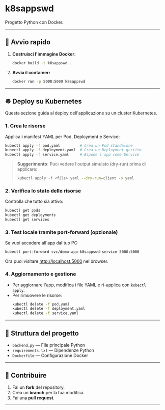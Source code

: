 # k8sappswd

Progetto Python con Docker.

---

## 🚀 Avvio rapido

1. **Costruisci l'immagine Docker:**
   ```sh
   docker build -t k8sappswd .
   ```

2. **Avvia il container:**
   ```sh
   docker run -p 5000:5000 k8sappswd
   ```

---

## ☸️ Deploy su Kubernetes

Questa sezione guida al deploy dell'applicazione su un cluster Kubernetes.

### 1. Crea le risorse

Applica i manifest YAML per Pod, Deployment e Service:

```sh
kubectl apply -f pod.yaml         # Crea un Pod standalone
kubectl apply -f deployment.yaml  # Crea un Deployment gestito
kubectl apply -f service.yaml     # Espone l'app come Service
```

> **Suggerimento:** Puoi vedere l'output simulato (dry-run) prima di applicare:
> ```sh
> kubectl apply -f <file>.yaml --dry-run=client -o yaml
> ```

### 2. Verifica lo stato delle risorse

Controlla che tutto sia attivo:

```sh
kubectl get pods
kubectl get deployments
kubectl get services
```

### 3. Test locale tramite port-forward (opzionale)

Se vuoi accedere all'app dal tuo PC:

```sh
kubectl port-forward svc/demo-app-k8sappswd-service 5000:5000
```

Ora puoi visitare [http://localhost:5000](http://localhost:5000) nel browser.

### 4. Aggiornamento e gestione

- Per aggiornare l'app, modifica i file YAML e ri-applica con `kubectl apply`.
- Per rimuovere le risorse:
  ```sh
  kubectl delete -f pod.yaml
  kubectl delete -f deployment.yaml
  kubectl delete -f service.yaml
  ```

---

## 📁 Struttura del progetto

- `backend.py` — File principale Python
- `requirements.txt` — Dipendenze Python
- `Dockerfile` — Configurazione Docker

---

## 🤝 Contribuire

1. Fai un **fork** del repository.
2. Crea un **branch** per la tua modifica.
3. Fai una **pull request**.

---
